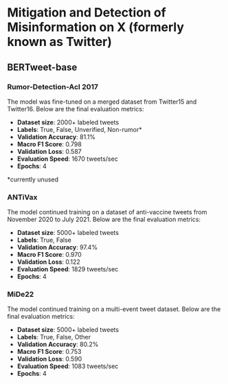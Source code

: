 # Mitigation and Detection of Misinformation on X (formerly known as Twitter)

## BERTweet-base

### Rumor-Detection-Acl 2017
The model was fine-tuned on a merged dataset from Twitter15 and Twitter16. Below are the final evaluation metrics:

- **Dataset size**: 2000+ labeled tweets
- **Labels**: True, False, Unverified, Non-rumor*
- **Validation Accuracy**: 81.1%
- **Macro F1 Score**: 0.798
- **Validation Loss**: 0.587
- **Evaluation Speed**: 1670 tweets/sec
- **Epochs**: 4

*currently unused 

### ANTiVax
The model continued training on a dataset of anti-vaccine tweets from November 2020 to July 2021. Below are the final evaluation metrics:

- **Dataset size**: 5000+ labeled tweets
- **Labels**: True, False
- **Validation Accuracy**: 97.4%
- **Macro F1 Score**: 0.970
- **Validation Loss**: 0.122
- **Evaluation Speed**: 1829 tweets/sec
- **Epochs**: 4

### MiDe22
The model continued training on a multi-event tweet dataset. Below are the final evaluation metrics:

- **Dataset size**: 5000+ labeled tweets
- **Labels**: True, False, Other
- **Validation Accuracy**: 80.2%
- **Macro F1 Score**: 0.753
- **Validation Loss**: 0.590
- **Evaluation Speed**: 1083 tweets/sec
- **Epochs**: 4
